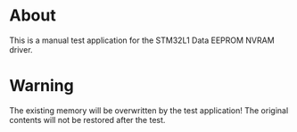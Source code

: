 # About
This is a manual test application for the STM32L1 Data EEPROM NVRAM driver.

# Warning
The existing memory will be overwritten by the test application! The original contents
will not be restored after the test.
